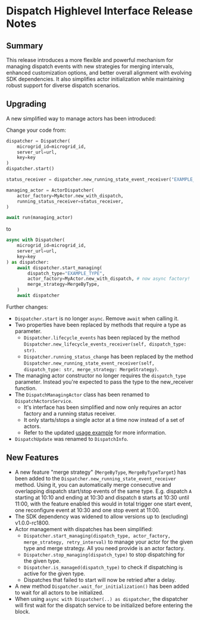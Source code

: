 # Dispatch Highlevel Interface Release Notes

## Summary

This release introduces a more flexible and powerful mechanism for managing dispatch events with new strategies for merging intervals, enhanced customization options, and better overall alignment with evolving SDK dependencies. It also simplifies actor initialization while maintaining robust support for diverse dispatch scenarios.

## Upgrading

A new simplified way to manage actors has been introduced:

Change your code from:
```python
dispatcher = Dispatcher(
    microgrid_id=microgrid_id,
    server_url=url,
    key=key
)
dispatcher.start()

status_receiver = dispatcher.new_running_state_event_receiver("EXAMPLE_TYPE")

managing_actor = ActorDispatcher(
    actor_factory=MyActor.new_with_dispatch,
    running_status_receiver=status_receiver,
)

await run(managing_actor)
```

to

```python
async with Dispatcher(
    microgrid_id=microgrid_id,
    server_url=url,
    key=key
) as dispatcher:
    await dispatcher.start_managing(
        dispatch_type="EXAMPLE_TYPE",
        actor_factory=MyActor.new_with_dispatch, # now async factory!
        merge_strategy=MergeByType,
    )
    await dispatcher
```

Further changes:

* `Dispatcher.start` is no longer `async`. Remove `await` when calling it.
* Two properties have been replaced by methods that require a type as parameter.
    * `Dispatcher.lifecycle_events` has been replaced by the method `Dispatcher.new_lifecycle_events_receiver(self, dispatch_type: str)`.
    * `Dispatcher.running_status_change` has been replaced by the method `Dispatcher.new_running_state_event_receiver(self, dispatch_type: str, merge_strategy: MergeStrategy)`.
* The managing actor constructor no longer requires the `dispatch_type` parameter. Instead you're expected to pass the type to the new_receiver function.
* The `DispatchManagingActor` class has been renamed to `DispatchActorsService`.
    * It's interface has been simplified and now only requires an actor factory and a running status receiver.
    * It only starts/stops a single actor at a time now instead of a set of actors.
    * Refer to the updated [usage example](https://frequenz-floss.github.io/frequenz-dispatch-python/latest/reference/frequenz/dispatch/#frequenz.dispatch.DispatchActorsService) for more information.
* `DispatchUpdate` was renamed to `DispatchInfo`.


## New Features

* A new feature "merge strategy" (`MergeByType`, `MergeByTypeTarget`) has been added to the `Dispatcher.new_running_state_event_receiver` method. Using it, you can automatically merge consecutive and overlapping dispatch start/stop events of the same type. E.g. dispatch `A` starting at 10:10 and ending at 10:30 and dispatch `B` starts at 10:30 until 11:00, with the feature enabled this would in total trigger one start event, one reconfigure event at 10:30 and one stop event at 11:00.
* The SDK dependency was widened to allow versions up to (excluding) v1.0.0-rc1800.
* Actor management with dispatches has been simplified:
    * `Dispatcher.start_managing(dispatch_type, actor_factory, merge_strategy, retry_interval)` to manage your actor for the given type and merge strategy. All you need provide is an actor factory.
    * `Dispatcher.stop_managing(dispatch_type)` to stop dispatching for the given type.
    * `Dispatcher.is_managed(dispatch_type)` to check if dispatching is active for the given type.
    * Dispatches that failed to start will now be retried after a delay.
* A new method `Dispatcher.wait_for_initialization()` has been added to wait for all actors to be initialized.
* When using `async with Dispatcher(..) as dispatcher`, the dispatcher will first wait for the dispatch service to be initialized before entering the block.
